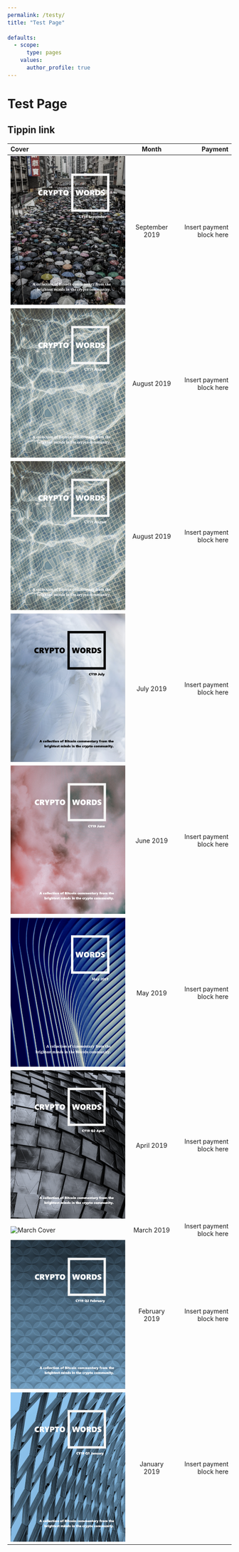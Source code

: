 ```yaml
---
permalink: /testy/
title: "Test Page"

defaults:
  - scope:
      type: pages
    values:
      author_profile: true
---
```


# Test Page

## Tippin link

<div id="tippin-button" data-dest="_joerodgers"></div>
<script src="https://tippin.me/buttons/tip.js" type="text/javascript"></script>



| Cover | Month | Payment |
|:--------|:-------:|--------:|
| ![September Cover](/assets/images/covers/CY19M9-cover-500.png) | September 2019   | Insert payment block here |
| ![August Cover](/assets/images/covers/CY19M8-cover-500.png) | August 2019   | Insert payment block here |
| ![August Cover](/assets/images/covers/CY19M8-cover-500.png) | August 2019   | Insert payment block here |
| ![July Cover](/assets/images/covers/CY19M7-cover-500.png) | July 2019   | Insert payment block here |
| ![June Cover](/assets/images/covers/CY19M6-cover-500.png) | June 2019   | Insert payment block here |
| ![May Cover](/assets/images/covers/CY19M5-cover-500.png) | May 2019   | Insert payment block here |
| ![April Cover](/assets/images/covers/CY19Q2M4-cover-500.png) | April 2019   | Insert payment block here |
| ![March Cover](/assets/images/covers/CY19Q1M3M7-cover-500.png) | March 2019   | Insert payment block here |
| ![February Cover](/assets/images/covers/CY19Q1M2-cover-500.png) | February 2019   | Insert payment block here |
| ![January Cover](/assets/images/covers/CY19Q1M1-cover-500.png) | January 2019   | Insert payment block here |
